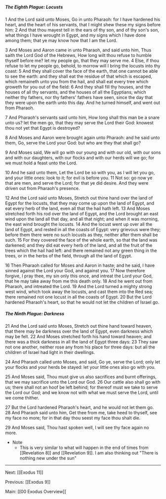 ##### The Eighth Plague: Locusts

1 And the Lord said unto Moses, Go in unto Pharaoh: for I have hardened his heart, and the heart of his servants, that I might shew these my signs before him: 2 And that thou mayest tell in the ears of thy son, and of thy son's son, what things I have wrought in Egypt, and my signs which I have done among them; that ye may know how that I am the Lord.

3 And Moses and Aaron came in unto Pharaoh, and said unto him, Thus saith the Lord God of the Hebrews, How long wilt thou refuse to humble thyself before me? let my people go, that they may serve me. 4 Else, if thou refuse to let my people go, behold, to morrow will I bring the locusts into thy coast: 5 And they shall cover the face of the earth, that one cannot be able to see the earth: and they shall eat the residue of that which is escaped, which remaineth unto you from the hail, and shall eat every tree which groweth for you out of the field: 6 And they shall fill thy houses, and the houses of all thy servants, and the houses of all the Egyptians; which neither thy fathers, nor thy fathers' fathers have seen, since the day that they were upon the earth unto this day. And he turned himself, and went out from Pharaoh.

7 And Pharaoh's servants said unto him, How long shall this man be a snare unto us? let the men go, that they may serve the Lord their God: knowest thou not yet that Egypt is destroyed?

8 And Moses and Aaron were brought again unto Pharaoh: and he said unto them, Go, serve the Lord your God: but who are they that shall go?

9 And Moses said, We will go with our young and with our old, with our sons and with our daughters, with our flocks and with our herds will we go; for we must hold a feast unto the Lord.

10 And he said unto them, Let the Lord be so with you, as I will let you go, and your little ones: look to it; for evil is before you. 11 Not so: go now ye that are men, and serve the Lord; for that ye did desire. And they were driven out from Pharaoh's presence.

12 And the Lord said unto Moses, Stretch out thine hand over the land of Egypt for the locusts, that they may come up upon the land of Egypt, and eat every herb of the land, even all that the hail hath left. 13 And Moses stretched forth his rod over the land of Egypt, and the Lord brought an east wind upon the land all that day, and all that night; and when it was morning, the east wind brought the locusts. 14 And the locust went up over all the land of Egypt, and rested in all the coasts of Egypt: very grievous were they; before them there were no such locusts as they, neither after them shall be such. 15 For they covered the face of the whole earth, so that the land was darkened; and they did eat every herb of the land, and all the fruit of the trees which the hail had left: and there remained not any green thing in the trees, or in the herbs of the field, through all the land of Egypt.

16 Then Pharaoh called for Moses and Aaron in haste; and he said, I have sinned against the Lord your God, and against you. 17 Now therefore forgive, I pray thee, my sin only this once, and intreat the Lord your God, that he may take away from me this death only. 18 And he went out from Pharaoh, and intreated the Lord. 19 And the Lord turned a mighty strong west wind, which took away the locusts, and cast them into the Red sea; there remained not one locust in all the coasts of Egypt. 20 But the Lord hardened Pharaoh's heart, so that he would not let the children of Israel go.

##### The Ninth Plague: Darkness

21 And the Lord said unto Moses, Stretch out thine hand toward heaven, that there may be darkness over the land of Egypt, even darkness which may be felt. 22 And Moses stretched forth his hand toward heaven; and there was a thick darkness in all the land of Egypt three days: 23 They saw not one another, neither rose any from his place for three days: but all the children of Israel had light in their dwellings.

24 And Pharaoh called unto Moses, and said, Go ye, serve the Lord; only let your flocks and your herds be stayed: let your little ones also go with you.

25 And Moses said, Thou must give us also sacrifices and burnt offerings, that we may sacrifice unto the Lord our God. 26 Our cattle also shall go with us; there shall not an hoof be left behind; for thereof must we take to serve the Lord our God; and we know not with what we must serve the Lord, until we come thither.

27 But the Lord hardened Pharaoh's heart, and he would not let them go. 28 And Pharaoh said unto him, Get thee from me, take heed to thyself, see my face no more; for in that day thou seest my face thou shalt die.

29 And Moses said, Thou hast spoken well, I will see thy face again no more.

- Note
	- This is very similar to what will happen in the end of times from [[Revelation 8]] and [[Revelation 9]]. I am also thinking out "There is nothing new under the sun"

---
Next: [[Exodus 11]]

Previous: [[Exodus 9]]

Main: [[00 Exodus Overview]]